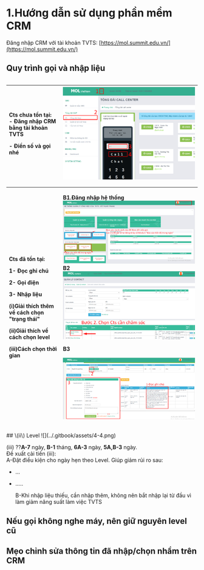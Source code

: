 # 1.Hướng dẫn sử dụng phần mềm CRM

Đăng nhập CRM với tài khoản TVTS: [https://mol.summit.edu.vn/](https://mol.summit.edu.vn/)

## Quy trình gọi và nhập liệu

|  |  |
| :--- | :--- |


<table>
  <thead>
    <tr>
      <th style="text-align:left">
        <p>Cts ch&#x1B0;a t&#x1ED3;n t&#x1EA1;i:
          <br />- &#x110;&#x103;ng nh&#x1EAD;p CRM b&#x1EB1;ng t&#xE0;i kho&#x1EA3;n TVTS</p>
        <p>- &#x110;i&#x1EC1;n s&#x1ED1; v&#xE0; g&#x1ECD;i nh&#xE9;</p>
      </th>
      <th style="text-align:left">
        <img src="../.gitbook/assets/1.png" alt/>
      </th>
    </tr>
  </thead>
  <tbody></tbody>
</table><table>
  <thead>
    <tr>
      <th style="text-align:left">
        <p>Cts &#x111;&#xE3; t&#x1ED3;n t&#x1EA1;i:</p>
        <p>1- &#x110;&#x1ECD;c ghi ch&#xFA;</p>
        <p>2- G&#x1ECD;i &#x111;i&#x1EC7;n</p>
        <p>3- Nh&#x1EAD;p li&#x1EC7;u</p>
        <p>(i)Gi&#x1EA3;i th&#xED;ch th&#xEA;m v&#x1EC1; c&#xE1;ch ch&#x1ECD;n &quot;tr&#x1EA1;ng
          th&#xE1;i&quot;</p>
        <p>(ii)Gi&#x1EA3;i th&#xED;ch v&#x1EC1; c&#xE1;ch ch&#x1ECD;n level</p>
        <p>(iii)C&#xE1;ch ch&#x1ECD;n th&#x1EDD;i gian</p>
      </th>
      <th style="text-align:left">
        <p>B1.&#x110;&#x103;ng nh&#x1EAD;p h&#x1EC7; th&#x1ED1;ng
          <br />
          <img src="../.gitbook/assets/1-6.png" alt/>
          <br />B2
          <img src="../.gitbook/assets/b2.png" alt/>
        </p>
        <p>B3</p>
        <p>
          <img src="../.gitbook/assets/huong-dan-su-dung.png" alt/>
        </p>
      </th>
    </tr>
  </thead>
  <tbody></tbody>
</table>## \(ii\) Level  ![](../.gitbook/assets/4-4.png)

\(iii\) ??**A-7** ngày, **B-1** tháng, **6A-3** ngày, **5A,B-3** ngày.  
Đề xuất cải tiến \(iii\):  
A-Đặt điều kiện cho ngày hẹn theo Level. Giúp giảm rủi ro sau:

* ...  
* .....  

  B-Khi nhập liệu thiếu, cần nhập thêm, không nên bắt nhập lại từ đầu vì làm giảm năng suất làm việc TVTS

## Nếu gọi không nghe máy, nên giữ nguyên level cũ

## Mẹo chỉnh sửa thông tin đã nhập/chọn nhầm trên CRM

